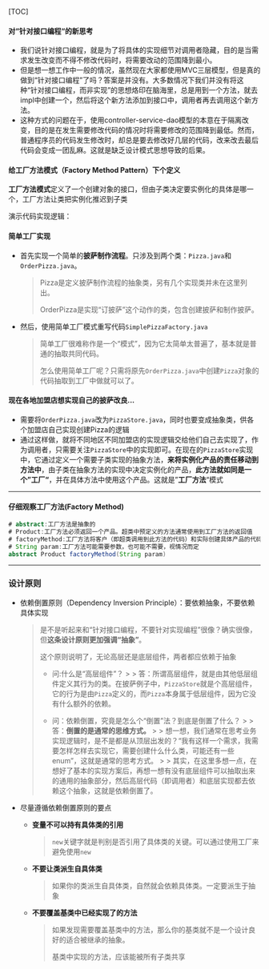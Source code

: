 [TOC]

#### 对“针对接口编程“的新思考

- 我们说针对接口编程，就是为了将具体的实现细节对调用者隐藏，目的是当需求发生改变而不得不修改代码时，将需要改动的范围降到最小。
- 但是想一想工作中一般的情况，虽然现在大家都使用MVC三层模型，但是真的做到“针对接口编程”了吗？答案是并没有。大多数情况下我们并没有将这种“针对接口编程，而非实现”的思想烙印在脑海里，总是用到一个方法，就去impl中创建一个，然后将这个新方法添加到接口中，调用者再去调用这个新方法。
- 这种方式的问题在于，使用controller-service-dao模型的本意在于隔离改变，目的是在发生需要修改代码的情况时将需要修改的范围降到最低。然而，普通程序员的代码发生修改时，却总是要去修改好几层的代码，改来改去最后代码会变成一团乱麻。这就是缺乏设计模式思想导致的后果。



#### 给工厂方法模式（Factory Method Pattern）下个定义

**工厂方法模式**定义了一个创建对象的接口，但由子类决定要实例化的具体是哪一个，工厂方法让类把实例化推迟到子类



演示代码实现逻辑：

#### 简单工厂实现

- 首先实现一个简单的**披萨制作流程**。只涉及到两个类：`Pizza.java`和`OrderPizza.java`。

  > Pizza是定义披萨制作流程的抽象类，另有几个实现类并未在这里列出。
  >
  > OrderPizza是实现“订披萨”这个动作的类，包含创建披萨和制作披萨。

- 然后，使用简单工厂模式重写代码`SimplePizzaFactory.java`

  > 简单工厂很难称作是一个“模式”，因为它太简单太普遍了，基本就是普通的抽取共同代码。
  >
  > 怎么使用简单工厂呢？只需将原先`OrderPizza.java`中创建`Pizza`对象的代码抽取到工厂中做就可以了。

#### 现在各地加盟店想实现自己的披萨改良...

- 需要将`OrderPizza.java`改为`PizzaStore.java`，同时也要变成抽象类，供各个加盟店自己实现创建Pizza的逻辑
- 通过这样做，就将不同地区不同加盟店的实现逻辑交给他们自己去实现了，作为调用者，只需要关注`PizzaStore`中的实现即可。在现在的`PizzaStore`实现中，它通过定义一个需要子类实现的抽象方法，**来将实例化产品的责任移动到方法中**，由子类在抽象方法的实现中决定实例化的产品，**此方法就如同是一个”工厂“**，并在具体方法中使用这个产品。这就是”**工厂方法**“模式

------

#### 仔细观察工厂方法(Factory Method)

```java
# abstract:工厂方法是抽象的
# Product:工厂方法必须返回一个产品。超类中预定义的方法通常使用到工厂方法的返回值
# factoryMethod:工厂方法将客户（即超类调用到此方法的代码）和实际创建具体产品的代码分隔开来
# String param:工厂方法可能需要参数，也可能不需要，视情况而定
abstract Product factoryMethod(String param)
```

------

### 设计原则

- 依赖倒置原则（Dependency Inversion Principle）：要依赖抽象，不要依赖具体实现

  > 是不是听起来和“针对接口编程，不要针对实现编程”很像？确实很像，但**这条设计原则更加强调“抽象”**。
  >
  > 这个原则说明了，无论高层还是底层组件，两者都应依赖于抽象
  >
  > - 问:什么是“高层组件”？
      >
      >   答：所谓高层组件，就是由其他低层组件定义其行为的类。在披萨例子中，`PizzaStore`就是个高层组件，它的行为是由`Pizza`定义的，而`Pizza`本身属于低层组件，因为它没有什么额外的依赖。
  >
  > - 问：依赖倒置，究竟是怎么个“倒置”法？到底是倒置了什么？
      >
      >   答：**倒置的是通常的思维方式。**
      >
      >   想一想，我们通常在思考业务实现逻辑时，是不是都是从顶层出发的？“我有这样一个需求，我需要怎样怎样去实现它，需要创建什么什么类，可能还有一些enum”，这就是通常的思考方式。
      >
      >   其实，在这里多想一点，在想好了基本的实现方案后，再想一想有没有底层组件可以抽取出来的通用的抽象部分，然后高层代码（即调用者）和底层实现都去依赖这个抽象，这就是依赖倒置了。

- 尽量遵循依赖倒置原则的要点

  - **变量不可以持有具体类的引用**

    > `new`关键字就是判别是否引用了具体类的关键。可以通过使用工厂来避免使用`new`

  - **不要让类派生自具体类**

    > 如果你的类派生自具体类，自然就会依赖具体类。一定要派生于抽象

  - **不要覆盖基类中已经实现了的方法**

    > 如果发现需要覆盖基类中的方法，那么你的基类就不是一个设计良好的适合被继承的抽象。
    >
    > 基类中实现的方法，应该能被所有子类共享